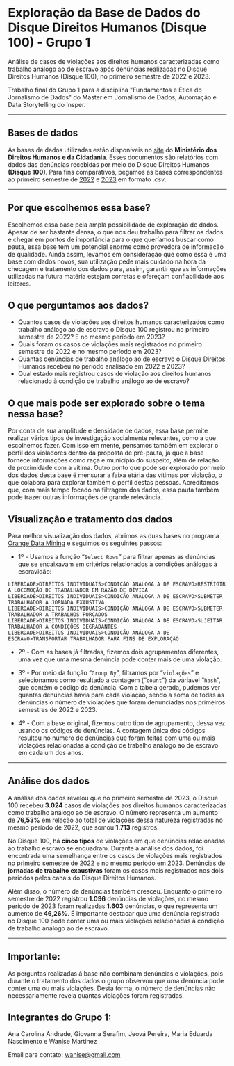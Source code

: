 # Exploração da Base de Dados do Disque Direitos Humanos (Disque 100) - Grupo 1

Análise de casos de violações aos direitos humanos caracterizadas como trabalho análogo ao de escravo após denúncias realizadas no Disque Direitos Humanos (Disque 100), no primeiro semestre de 2022 e 2023.

Trabalho final do Grupo 1 para a disciplina "Fundamentos e Ética do Jornalismo de Dados" do Master em Jornalismo de Dados, Automação e Data Storytelling do Insper.

<hr>

## **Bases de dados**

As bases de dados utilizadas estão disponíveis no [site](https://www.gov.br/mdh/pt-br/acesso-a-informacao/dados-abertos/disque100) do **Ministério dos Direitos Humanos e da Cidadania**. Esses documentos são relatórios com dados das denúncias recebidas por meio do Disque Direitos Humanos **(Disque 100)**. Para fins comparativos, pegamos as bases correspondentes ao primeiro semestre de [2022](https://www.gov.br/mdh/pt-br/acesso-a-informacao/dados-abertos/disque100/primeiro-semestre-de-2022) e [2023](https://www.gov.br/mdh/pt-br/acesso-a-informacao/dados-abertos/disque100/copy2_of_primeiro-semestre-de-2022) em formato _.csv_.

<hr>

## **Por que escolhemos essa base?**

Escolhemos essa base pela ampla possibilidade de exploração de dados. Apesar de ser bastante densa, o que nos deu trabalho para filtrar os dados e chegar em pontos de importância para o que queríamos buscar como pauta, essa base tem um potencial enorme como provedora de informação de qualidade. Ainda assim, levamos em consideração que como essa é uma base com dados novos, sua utilização pede mais cuidado na hora da checagem e tratamento dos dados para, assim, garantir que as informações utilizadas na futura matéria estejam corretas e ofereçam confiabilidade aos leitores.

## **O que perguntamos aos dados?** 

+ Quantos casos de violações aos direitos humanos caracterizados como trabalho análogo ao de escravo o Disque 100 registrou no primeiro semestre de 2022? E no mesmo período em 2023?
+ Quais foram os casos de violações mais registrados no primeiro semestre de 2022 e no mesmo período em 2023? 
+ Quantas denúncias de trabalho análogo ao de escravo o Disque Direitos Humanos recebeu no período analisado em 2022 e 2023?
+ Qual estado mais registrou casos de violação aos direitos humanos relacionado à condição de trabalho análogo ao de escravo?

## **O que mais pode ser explorado sobre o tema nessa base?**

Por conta de sua amplitude e densidade de dados, essa base permite realizar vários tipos de investigação socialmente relevantes, como a que escolhemos fazer. Com isso em mente, pensamos também em explorar o perfil dos violadores dentro da proposta de pré-pauta, já que a base fornece informações como raça e município do suspeito, além de relação de proximidade com a vítima. Outro ponto que pode ser explorado por meio dos dados desta base é mensurar a faixa etária das vítimas por violação, o que colabora para explorar também o perfil destas pessoas. Acreditamos que, com mais tempo focado na filtragem dos dados, essa pauta também pode trazer outras informações de grande relevância.

## **Visualização e tratamento dos dados**

Para melhor visualização dos dados, abrimos as duas bases no programa [Orange Data Mining](https://orangedatamining.com/) e seguimos os seguintes passos:

+ 1º - Usamos a função “`Select Rows`” para filtrar apenas as denúncias que se encaixavam em critérios relacionados à condições análogas à escravidão:

```
LIBERDADE>DIREITOS INDIVIDUAIS>CONDIÇÃO ANÁLOGA A DE ESCRAVO>RESTRIGIR A LOCOMOÇÃO DE TRABALHADOR EM RAZÃO DE DÍVIDA
LIBERDADE>DIREITOS INDIVIDUAIS>CONDIÇÃO ANÁLOGA A DE ESCRAVO>SUBMETER TRABALHADOR A JORNADA EXAUSTIVA
LIBERDADE>DIREITOS INDIVIDUAIS>CONDIÇÃO ANÁLOGA A DE ESCRAVO>SUBMETER TRABALHADOR A TRABALHOS FORÇADOS
LIBERDADE>DIREITOS INDIVIDUAIS>CONDIÇÃO ANÁLOGA A DE ESCRAVO>SUJEITAR TRABALHADOR A CONDIÇÕES DEGRADANTES
LIBERDADE>DIREITOS INDIVIDUAIS>CONDIÇÃO ANÁLOGA A DE ESCRAVO>TRANSPORTAR TRABALHADOR PARA FINS DE EXPLORAÇÃO  
```

+ 2º - Com as bases já filtradas, fizemos dois agrupamentos diferentes, uma vez que uma mesma denúncia pode conter mais de uma violação. 

+ 3º - Por meio da função “`Group By`”, filtramos por “`violações`” e selecionamos como resultado a contagem (“`count`") da váriavel “`hash`”, que contém o código da denúncia. Com a tabela gerada, pudemos ver quantas denúncias havia para cada violação, sendo a soma de todas as denúncias o número de violações que foram denunciadas nos primeiros semestres de 2022 e 2023. 

+ 4º - Com a base original, fizemos outro tipo de agrupamento, dessa vez usando os códigos de denúncias. A contagem única dos códigos resultou no número de denúncias que foram feitas com uma ou mais violações relacionadas à condição de trabalho análogo ao de escravo em cada um dos anos.

<hr>

## **Análise dos dados**

A análise dos dados revelou que no primeiro semestre de 2023, o Disque 100 recebeu **3.024** casos de violações aos direitos humanos caracterizadas como trabalho análogo ao de escravo. O número representa um aumento de **76,53%** em relação ao total de violações dessa natureza registradas no mesmo período de 2022, que somou **1.713** registros. 

No Disque 100, há **cinco tipos** de violações em que denúncias relacionadas ao trabalho escravo se enquadram. Durante a análise dos dados, foi encontrada uma semelhança entre os casos de violações mais registrados no primeiro semestre de 2022 e no mesmo período em 2023. Denúncias de **jornadas de trabalho exaustivas** foram os casos mais registrados nos dois períodos pelos canais do Disque Direitos Humanos.

Além disso, o número de denúncias também cresceu. Enquanto o primeiro semestre de 2022 registrou **1.096** denúncias de violações, no mesmo período de 2023 foram realizadas **1.603** denúncias, o que representa um aumento de **46,26%**. É importante destacar que uma denúncia registrada no Disque 100 pode conter uma ou mais violações relacionadas à condição de trabalho análogo ao de escravo.

<hr>

## **Importante:** 

As perguntas realizadas à base não combinam denúncias e violações, pois durante o tratamento dos dados o grupo observou que uma denúncia pode conter uma ou mais violações. Desta forma, o número de denúncias não necessariamente revela quantas violações foram registradas.

## **Integrantes do Grupo 1:**
Ana Carolina Andrade, Giovanna Serafim, Jeová Pereira, Maria Eduarda Nascimento e Wanise Martinez

Email para contato: wanise@gmail.com
